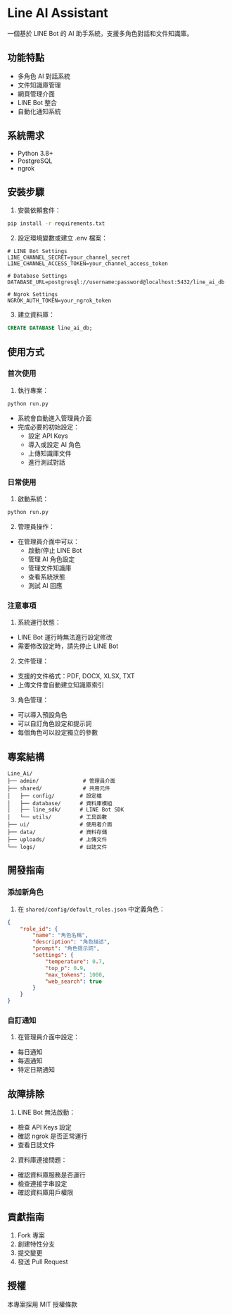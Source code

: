 # Line AI Assistant

一個基於 LINE Bot 的 AI 助手系統，支援多角色對話和文件知識庫。

## 功能特點

- 多角色 AI 對話系統
- 文件知識庫管理
- 網頁管理介面
- LINE Bot 整合
- 自動化通知系統

## 系統需求

- Python 3.8+
- PostgreSQL
- ngrok

## 安裝步驟

1. 安裝依賴套件：
```bash
pip install -r requirements.txt
```

2. 設定環境變數或建立 .env 檔案：
```env
# LINE Bot Settings
LINE_CHANNEL_SECRET=your_channel_secret
LINE_CHANNEL_ACCESS_TOKEN=your_channel_access_token

# Database Settings
DATABASE_URL=postgresql://username:password@localhost:5432/line_ai_db

# Ngrok Settings
NGROK_AUTH_TOKEN=your_ngrok_token
```

3. 建立資料庫：
```sql
CREATE DATABASE line_ai_db;
```

## 使用方式

### 首次使用

1. 執行專案：
```bash
python run.py
```
- 系統會自動進入管理員介面
- 完成必要的初始設定：
  - 設定 API Keys
  - 導入或設定 AI 角色
  - 上傳知識庫文件
  - 進行測試對話

### 日常使用

1. 啟動系統：
```bash
python run.py
```

2. 管理員操作：
- 在管理員介面中可以：
  - 啟動/停止 LINE Bot
  - 管理 AI 角色設定
  - 管理文件知識庫
  - 查看系統狀態
  - 測試 AI 回應

### 注意事項

1. 系統運行狀態：
- LINE Bot 運行時無法進行設定修改
- 需要修改設定時，請先停止 LINE Bot

2. 文件管理：
- 支援的文件格式：PDF, DOCX, XLSX, TXT
- 上傳文件會自動建立知識庫索引

3. 角色管理：
- 可以導入預設角色
- 可以自訂角色設定和提示詞
- 每個角色可以設定獨立的參數

## 專案結構

```
Line_Ai/
├── admin/              # 管理員介面
├── shared/             # 共用元件
│   ├── config/        # 設定檔
│   ├── database/      # 資料庫模組
│   ├── line_sdk/      # LINE Bot SDK
│   └── utils/         # 工具函數
├── ui/                # 使用者介面
├── data/              # 資料存儲
├── uploads/           # 上傳文件
└── logs/              # 日誌文件
```

## 開發指南

### 添加新角色

1. 在 `shared/config/default_roles.json` 中定義角色：
```json
{
    "role_id": {
        "name": "角色名稱",
        "description": "角色描述",
        "prompt": "角色提示詞",
        "settings": {
            "temperature": 0.7,
            "top_p": 0.9,
            "max_tokens": 1000,
            "web_search": true
        }
    }
}
```

### 自訂通知

1. 在管理員介面中設定：
- 每日通知
- 每週通知
- 特定日期通知

## 故障排除

1. LINE Bot 無法啟動：
- 檢查 API Keys 設定
- 確認 ngrok 是否正常運行
- 查看日誌文件

2. 資料庫連接問題：
- 確認資料庫服務是否運行
- 檢查連接字串設定
- 確認資料庫用戶權限

## 貢獻指南

1. Fork 專案
2. 創建特性分支
3. 提交變更
4. 發送 Pull Request

## 授權

本專案採用 MIT 授權條款